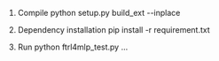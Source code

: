 1. Compile
  python setup.py build_ext --inplace

2. Dependency installation
  pip install -r requirement.txt

3. Run
  python ftrl4mlp_test.py ...
